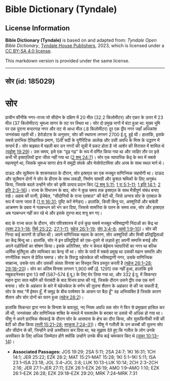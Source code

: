 # Bible Dictionary (Tyndale)

## License Information

**Bible Dictionary (Tyndale)** is based on and adapted from: _Tyndale Open Bible Dictionary_, [Tyndale House Publishers](https://tyndaleopenresources.com/), 2023, which is licensed under a [CC BY-SA 4.0 license](https://creativecommons.org/licenses/by-sa/4.0/legalcode.en).

This markdown version is provided under the same license.



--------------------------------

## सोर (id: 185029)

सोर
===

प्राचीन फीनीके नगर\-राज्य जो सीदोन के दक्षिण में 20 मील (32\.2 किलोमीटर) और एकर के उत्तर में 23 मील (37 किलोमीटर) भूमध्य सागर के तट पर स्थित था। सोर दो प्रमुख भागों में बंटा हुआ था: मुख्य भूमि पर एक पुराना बन्दरगाह नगर और तट से आधा मील (.8 किलोमीटर) दूर एक द्वीप नगर जहाँ अधिकांश जनसंख्या रहती थी। हेरोडोटस के अनुसार, सोर की स्थापना लगभग 2700 ई.पू. हुई थी। हालांकि, इसके सबसे प्रारंभिक ऐतिहासिक प्रमाण, 15वीं सदी के युगैरिटिक आलेख और उसी अवधि के मिस्र के उद्धरण में सन्दर्भ हैं। सोर बाइबल में पहली बार उन नगरों की सूची में प्रकट होता है जो आशेर की विरासत में शामिल थे ([यहोशू 19:29](https://ref.ly/Josh19:29))। उस समय, इसे एक “दृढ़ गढ़” के रूप में वर्णित किया गया था और जाहिर तौर पर इसे कभी भी इस्राएलियों द्वारा जीता नहीं गया था ([2 शमू 24:7](https://ref.ly/2Sam24:7))। सोर एक व्यापारिक केंद्र के रूप में सबसे महत्वपूर्ण था, जिसके भूमध्य सागर क्षेत्र में समुद्री संपर्क और मेसोपोटामिया और अरब के साथ स्थल मार्ग थे।

दाऊद और सुलैमान के शासनकाल के दौरान, सोर इस्राएल का एक मजबूत वाणिज्यिक सहयोगी था। दाऊद और सुलैमान दोनों ने सोर के हीराम के साथ लकड़ी, निर्माण सामग्री और कुशल श्रमिकों के लिए अनुबंध किया, जिसके बदले उन्होंने सोर को कृषि उत्पाद प्रदान किए ([2 शमू 5:11](https://ref.ly/2Sam5:11); [1 रा 5:1–11](https://ref.ly/1Kgs5:1-1Kgs5:11); [1 इति 14:1](https://ref.ly/1Chr14:1); [2 इति 2:3–16](https://ref.ly/2Chr2:3-2Chr2:16))। राज्य के विभाजन के बाद, सोर ने कुछ समय तक इस्राएल के साथ मैत्रीपूर्ण संबंध बनाए रखे। अहाब की पत्नी, ईजेबेल, "सीदोनियों के राजा एतबाल" की बेटी थी, जिसे अन्यत्र सोर के एतबाल के रूप में जाना जाता है ([1 रा 16:31](https://ref.ly/1Kgs16:31); पुष्टि करें मेनेंडर)। हालांकि, किसी बिन्दु पर, अश्शूरियों और बाबेली आक्रमण के दबाव ने गठबन्धन को भंग कर दिया, जिससे सामरिया के पतन के समय तक, सोर और इस्राएल अब गठबन्धन नहीं कर रहे थे और इसके तुरन्त बाद शत्रु बन गए। 

बाद के राज्य काल के दौरान, सोर पवित्रशास्त्र में दर्ज कुछ सबसे मजबूत भविष्यद्वाणी निंदाओं का केंद्र था ([यशा 23:1–18](https://ref.ly/Isa23:1-Isa23:18); [यिर्म 25:22](https://ref.ly/Jer25:22); [27:1–11](https://ref.ly/Jer27:1-Jer27:11); [यहेज 26:1–19](https://ref.ly/Ezek26:1-Ezek26:19); [योए 3:4–8](https://ref.ly/Joel3:4-Joel3:8); [आमो 1:9–10](https://ref.ly/Amos1:9-Amos1:10))। सोर की निन्दा कई कारणों से उचित थी। अपने वाणिज्यिक महत्व के कारण, सोर अश्शूरियों और मिस्री प्रतिद्वंद्विताओं का केंद्र बिन्दु था। हालांकि, सोर ने इन प्रतिद्वंद्वियों को एक\-दूसरे से लड़ाते हुए अपनी सम्पत्ति बनाई और अपने पड़ोसियों का शोषण किया। इसके अतिरिक्त, सोर न केवल बेईमान व्यापारियों का नगर था बल्कि धार्मिक मूर्तिपूजा और व्यभिचार का केन्द्र भी था। सोर के पापों में सबसे प्रमुख था उसकी महान सम्पत्ति और रणनीतिक स्थान से प्रेरित घमण्ड। सोर के विरुद्ध यहेजकेल की भविष्यद्वाणी नगर, उसके वाणिज्यिक साम्राज्य, उसके पाप और उसकी अंततः विनाश का विस्तृत चित्र प्रस्तुत करती है ([यहेज 26:1–28](https://ref.ly/Ezek26:1-Ezek26:28); [29:18–20](https://ref.ly/Ezek29:18-Ezek29:20))। सोर का अंतिम विनाश लगभग 1,900 वर्षों (ई. 1291\) तक नहीं हुआ, हालांकि इसे नबूकदनेस्सर द्वारा 13 वर्षों (587–574 ई.पू.) के लिए घेर लिया गया था, और 332 ई.पू. में सिकन्दर महान द्वारा सात महीने की घेराबंदी के बाद विजय प्राप्त की गई, जिसके दौरान उसने द्वीप तक एक मार्ग बनाया। सोर के अहंकार के बारे में यहेजकेल के वर्णन की तुलना शैतान के अहंकार से की जा सकती है, सोर के शब्द "मैं ईश्वर हूँ, मैं समुद्र के बीच परमेश्वर के आसन पर बैठा हूँ" वह अभिव्यक्ति है जिसके कारण शैतान और सोर दोनों का पतन हुआ ([यहेज 28:2](https://ref.ly/Ezek28:2))।

हालांकि सिकन्दर द्वारा नगर के विनाश के बावजूद, नए नियम अवधि तक सोर ने फिर से प्रमुखता हासिल कर ली थी, जनसंख्या और वाणिज्यिक शक्ति के मामले में यरूशलेम के बराबर या उससे भी अधिक हो गया था। यीशु ने अपने प्रारंभिक सेवकाई के दौरान सोर के आसपास के क्षेत्र का दौरा किया, और सुरूफ‍िनीकी स्त्री की बेटी को ठीक किया ([मत्ती 15:21–28](https://ref.ly/Matt15:21-Matt15:28); [मरकुस 7:24–31](https://ref.ly/Mark7:24-Mark7:31))। यीशु ने गलीली के उन कस्बों की तुलना सोर और सीदोन से की, जिन्होंने उन्हें अस्वीकार कर दिया था, यह सुझाव देते हुए कि गलील के लोग उनके अस्वीकार के लिए अधिक ज़िम्मेदार होंगे क्योंकि उन्होंने उनके बीच कई चमत्कार किए थे ([लूका 10:13–14](https://ref.ly/Luke10:13-Luke10:14))।

* **Associated Passages:** JOS 19:29; 2SA 5:11; 2SA 24:7; 1KI 16:31; 1CH 14:1; JER 25:22; EZK 28:2; MAT 15:21–MAT 15:28; 1KI 5:1–1KI 5:11; ISA 23:1–ISA 23:18; JOL 3:4–JOL 3:8; LUK 10:13–LUK 10:14; 2CH 2:3–2CH 2:16; JER 27:1–JER 27:11; EZK 26:1–EZK 26:19; AMO 1:9–AMO 1:10; EZK 26:1–EZK 26:28; EZK 29:18–EZK 29:20; MRK 7:24–MRK 7:31


